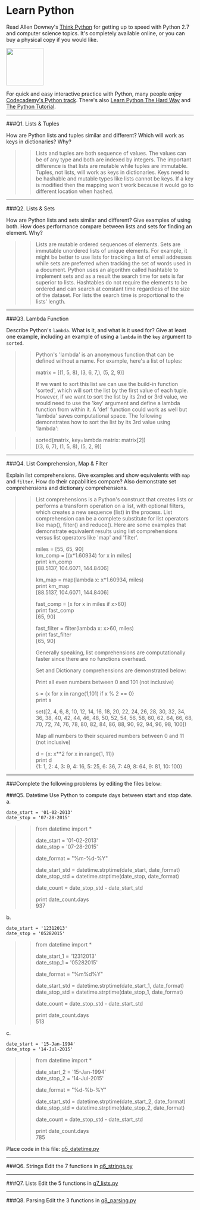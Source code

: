 # Learn Python

Read Allen Downey's [Think Python](http://www.greenteapress.com/thinkpython/) for getting up to speed with Python 2.7 and computer science topics. It's completely available online, or you can buy a physical copy if you would like.

<a href="http://www.greenteapress.com/thinkpython/"><img src="img/think_python.png" style="width: 100px;" target="_blank"></a>

For quick and easy interactive practice with Python, many people enjoy [Codecademy's Python track](http://www.codecademy.com/en/tracks/python). There's also [Learn Python The Hard Way](http://learnpythonthehardway.org/book/) and [The Python Tutorial](https://docs.python.org/2/tutorial/).

---

###Q1. Lists &amp; Tuples

How are Python lists and tuples similar and different? Which will work as keys in dictionaries? Why?

>> Lists and tuples are both sequence of values.  The values can be of any type and both are indexed by integers.  The important difference is that lists are mutable while tuples are immutable.  Tuples, not lists, will work as keys in dictionaries.  Keys need to be hashable and mutable types like lists cannot be keys.  If a key is modified then the mapping won't work because it would go to different location when hashed.  

---

###Q2. Lists &amp; Sets

How are Python lists and sets similar and different? Give examples of using both. How does performance compare between lists and sets for finding an element. Why?

>> Lists are mutable ordered sequences of elements.  Sets are immutable unordered lists of unique elements.  For example, it might be better to use lists for tracking a list of email addresses while sets are preferred when tracking the set of words used in a document.  Python uses an algorithm called hashtable to implement sets and as a result the search time for sets is far superior to lists.  Hashtables do not require the elements to be ordered and can search at constant time regardless of the size of the dataset.  For lists the search time is proportional to the lists' length. 

---

###Q3. Lambda Function

Describe Python's `lambda`. What is it, and what is it used for? Give at least one example, including an example of using a `lambda` in the `key` argument to `sorted`.

>> Python's 'lambda' is an anonymous function that can be defined without a name.  For example, here's a list of tuples:
>>
>>matrix = [(1, 5, 8), (3, 6, 7,), (5, 2, 9)]  
>>
>>If we want to sort this list we can use the build-in function 'sorted', which will sort the list by the first value of each tuple.  However, if we want to sort the list by its 2nd or 3rd value, we would need to use the 'key' argument and define a lambda function from within it.  A 'def' function could work as well but 'lambda' saves computational space.  The following demonstrates how to sort the list by its 3rd value using 'lambda':

>>sorted(matrix, key=lambda matrix: matrix[2])  
>>[(3, 6, 7), (1, 5, 8), (5, 2, 9)]

---

###Q4. List Comprehension, Map &amp; Filter

Explain list comprehensions. Give examples and show equivalents with `map` and `filter`. How do their capabilities compare? Also demonstrate set comprehensions and dictionary comprehensions.

>> List comprehensions is a Python's construct that creates lists or performs a transform operation on a list, with optional filters, which creates a new sequence (list) in the process.  List comprehension can be a complete substitute for list operators like map(), filter() and reduce(). Here are some examples that demonstrate equivalent results using list comprehensions versus list operators like 'map' and 'filter'.
>>
>>miles = [55, 65, 90]  
>>km_comp = [(x*1.60934) for x in miles]  
>>print km_comp  
>>[88.5137, 104.6071, 144.8406]  
>>
>>km_map = map(lambda x: x*1.60934, miles)  
>>print km_map  
>>[88.5137, 104.6071, 144.8406]  
>>
>>fast_comp = [x for x in miles if x>60]  
>>print fast_comp  
>>[65, 90]  
>>
>>fast_filter = filter(lambda x: x>60, miles)  
>>print fast_filter  
>>[65, 90]  
>>
>>Generally speaking, list comprehensions are computationally faster since there are no functions overhead.  
>>
>>Set and Dictionary comprehensions are demonstrated below:
>>
>>Print all even numbers between 0 and 101 (not inclusive)  
>>
>>s = {x for x in range(1,101) if x % 2 == 0}  
>>print s  
>>
>>set([2, 4, 6, 8, 10, 12, 14, 16, 18, 20, 22, 24, 26, 28, 30, 32, 34, 36, 38, 40, 42, 44, 46, 48, 50, 52, 54, 56, 58, 60, 62, 64, 66, 68, 70, 72, 74, 76, 78, 80, 82, 84, 86, 88, 90, 92, 94, 96, 98, 100])  
>>
>>Map all numbers to their squared numbers between 0 and 11 (not inclusive)  
>>
>>d = {x: x**2 for x in range(1, 11)}  
>>print d  
>>{1: 1, 2: 4, 3: 9, 4: 16, 5: 25, 6: 36, 7: 49, 8: 64, 9: 81, 10: 100}  
>>

---

###Complete the following problems by editing the files below:

###Q5. Datetime
Use Python to compute days between start and stop date.   
a.  

```
date_start = '01-02-2013'    
date_stop = '07-28-2015'
```

>> from datetime import *  
>>
>>date_start = '01-02-2013'  
>>date_stop = '07-28-2015'  
>>
>>date_format = "%m-%d-%Y"  
>>
>>date_start_std = datetime.strptime(date_start, date_format)  
>>date_stop_std = datetime.strptime(date_stop, date_format)  
>>
>>date_count = date_stop_std - date_start_std  
>>
>>print date_count.days  
>>937
>>

b.  
```
date_start = '12312013'  
date_stop = '05282015'  
```

>> from datetime import *  
>>
>>date_start_1 = '12312013'  
>>date_stop_1 = '05282015'  
>>
>>date_format = "%m%d%Y"  
>>
>>date_start_std = datetime.strptime(date_start_1, date_format)  
>>date_stop_std = datetime.strptime(date_stop_1, date_format)  
>>
>>date_count = date_stop_std - date_start_std  
>>
>>print date_count.days  
>>513  
>>

c.  
```
date_start = '15-Jan-1994'      
date_stop = '14-Jul-2015'  
```

>> from datetime import *  
>>
>>date_start_2 = '15-Jan-1994'  
>>date_stop_2 = '14-Jul-2015'  
>>
>>date_format = "%d-%b-%Y"  
>>
>>date_start_std = datetime.strptime(date_start_2, date_format)  
>>date_stop_std = datetime.strptime(date_stop_2, date_format)  
>>
>>date_count = date_stop_std - date_start_std  
>>
>>print date_count.days  
>>785

Place code in this file: [q5_datetime.py](python/q5_datetime.py)

---

###Q6. Strings
Edit the 7 functions in [q6_strings.py](python/q6_strings.py)

---

###Q7. Lists
Edit the 5 functions in [q7_lists.py](python/q7_lists.py)

---

###Q8. Parsing
Edit the 3 functions in [q8_parsing.py](python/q8_parsing.py)





